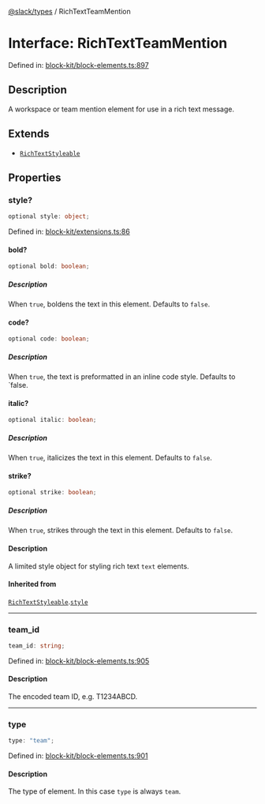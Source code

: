 [@slack/types](../index.md) / RichTextTeamMention

# Interface: RichTextTeamMention

Defined in: [block-kit/block-elements.ts:897](https://github.com/slackapi/node-slack-sdk/blob/main/packages/types/src/block-kit/block-elements.ts#L897)

## Description

A workspace or team mention element for use in a rich text message.

## Extends

- [`RichTextStyleable`](RichTextStyleable.md)

## Properties

### style?

```ts
optional style: object;
```

Defined in: [block-kit/extensions.ts:86](https://github.com/slackapi/node-slack-sdk/blob/main/packages/types/src/block-kit/extensions.ts#L86)

#### bold?

```ts
optional bold: boolean;
```

##### Description

When `true`, boldens the text in this element. Defaults to `false`.

#### code?

```ts
optional code: boolean;
```

##### Description

When `true`, the text is preformatted in an inline code style. Defaults to `false.

#### italic?

```ts
optional italic: boolean;
```

##### Description

When `true`, italicizes the text in this element. Defaults to `false`.

#### strike?

```ts
optional strike: boolean;
```

##### Description

When `true`, strikes through the text in this element. Defaults to `false`.

#### Description

A limited style object for styling rich text `text` elements.

#### Inherited from

[`RichTextStyleable`](RichTextStyleable.md).[`style`](RichTextStyleable.md#style)

***

### team\_id

```ts
team_id: string;
```

Defined in: [block-kit/block-elements.ts:905](https://github.com/slackapi/node-slack-sdk/blob/main/packages/types/src/block-kit/block-elements.ts#L905)

#### Description

The encoded team ID, e.g. T1234ABCD.

***

### type

```ts
type: "team";
```

Defined in: [block-kit/block-elements.ts:901](https://github.com/slackapi/node-slack-sdk/blob/main/packages/types/src/block-kit/block-elements.ts#L901)

#### Description

The type of element. In this case `type` is always `team`.
